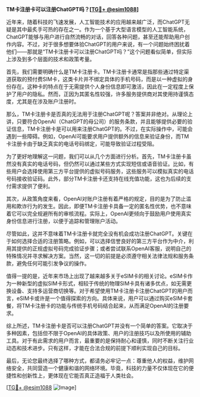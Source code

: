**TM卡注册卡可以注册ChatGPT吗？[[TG💪+ @esim1088](https://t.me/s/esim1088)]**

近年来，随着科技的飞速发展，人工智能技术的应用越来越广泛，而ChatGPT无疑是其中最炙手可热的存在之一。作为一个基于大型语言模型的人工智能系统，ChatGPT能够与用户进行自然流畅的对话，回答各种问题，甚至还能帮助用户创作内容。不过，对于很多想要体验ChatGPT的用户来说，有一个问题始终困扰着他们——那就是“TM卡注册卡可以注册ChatGPT吗？”这个问题看似简单，但实际上涉及到多个层面的技术和政策考量。

首先，我们需要明确什么是TM卡注册卡。TM卡注册卡通常是指那些通过特定渠道获取的预付费SIM卡，这类卡片并不绑定具体的手机号码，而是以一种虚拟的身份存在。这种卡的特点在于无需提供个人身份信息即可激活，因此在一定程度上保护了用户的隐私。然而，正因为其匿名性较强，许多服务提供商对其使用持谨慎态度，尤其是在涉及账户注册时。

那么，TM卡注册卡是否真的无法用于注册ChatGPT呢？答案并非绝对。从理论上讲，只要符合OpenAI（ChatGPT的母公司）的服务条款，并且能够提供必要的验证信息，TM卡注册卡是可以用来注册ChatGPT的。不过，在实际操作中，可能会遇到一些障碍。例如，OpenAI可能要求用户提供额外的信息来验证身份，而TM卡注册卡由于缺乏真实的电话号码绑定，可能导致验证过程受阻。

为了更好地理解这一问题，我们可以从几个方面进行分析。首先，TM卡注册卡虽然没有真实的电话号码，但仍然可以通过某些方式实现短信或语音验证。比如，有些用户会选择使用第三方平台提供的虚拟号码服务，这些服务可以模拟真实的电话号码接收验证码。此外，部分TM卡注册卡还支持在线充值功能，这也为后续的支付需求提供了便利。

其次，从政策角度来看，OpenAI对账户注册有着严格的规定，目的是为了防止滥用和欺诈行为的发生。因此，即便TM卡注册卡具备一定的匿名性优势，也不意味着它可以完全规避所有的审核流程。实际上，OpenAI更倾向于鼓励用户使用真实身份信息进行注册，以便于追踪和管理账户活动。

尽管如此，这并不意味着TM卡注册卡就完全没有机会成功注册ChatGPT。关键在于如何选择合适的注册策略。例如，可以选择信誉良好的第三方平台作为中介，利用其提供的正规虚拟号码完成验证步骤；或者尝试联系OpenAI客服，说明自己的特殊情况并寻求解决方案。当然，这一切的前提是必须遵守相关法律法规和服务条款，避免任何可能引发争议的操作。

值得一提的是，近年来市场上出现了越来越多关于eSIM卡的相关讨论。eSIM卡作为一种新型的虚拟SIM卡形式，相较于传统的物理SIM卡具有诸多优点，如无需更换设备、支持多运营商切换等。对于希望使用TM卡注册卡注册ChatGPT的用户而言，eSIM卡或许是一个值得探索的方向。具体来说，用户可以通过购买eSIM卡套餐，将TM卡注册卡的功能与传统手机号码结合起来，从而满足OpenAI的注册要求。

综上所述，TM卡注册卡是否可以注册ChatGPT并没有一个简单的答案。它取决于多种因素，包括但不限于OpenAI的具体政策、用户的注册技巧以及所使用的辅助工具。对于有此需求的用户而言，最重要的是保持耐心和谨慎，同时不断关注行业动态和技术进步。只有这样，才能在合法合规的前提下顺利实现自己的目标。

最后，无论您最终选择了哪种方式，都请务必牢记一点：尊重他人的权益，维护网络安全，共同营造一个健康和谐的网络环境。毕竟，科技的力量不仅体现在它的便捷性和创新性上，更体现在它能否真正造福于人类社会。

[[TG💪+ @esim1088](https://t.me/s/esim1088) ![Image](https://i.postimg.cc/4NQfJmqS/Snipaste-2025-05-13-00-14-12.png)]